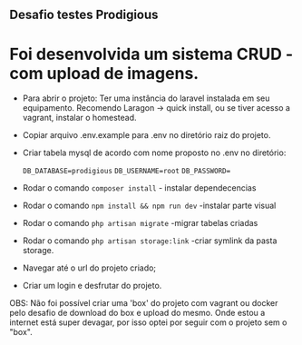 ## Desafio testes Prodigious

# Foi desenvolvida um sistema CRUD - com upload de imagens.

-   Para abrir o projeto: Ter uma instância do laravel instalada em seu equipamento.
    Recomendo Laragon -> quick install, ou se tiver acesso a vagrant, instalar o homestead.

-   Copiar arquivo .env.example para .env no diretório raiz do projeto.

-   Criar tabela mysql de acordo com nome proposto no .env no diretório:

    `DB_DATABASE=prodigious`
    `DB_USERNAME=root`
    `DB_PASSWORD= `

-   Rodar o comando `composer install` - instalar dependecencias
-   Rodar o comando `npm install && npm run dev` -instalar parte visual
-   Rodar o comando `php artisan migrate` -migrar tabelas criadas
-   Rodar o comando `php artisan storage:link` -criar symlink da pasta storage.

-   Navegar até o url do projeto criado;

-   Criar um login e desfrutar do projeto.

OBS: Não foi possível criar uma 'box' do projeto com vagrant ou docker pelo
desafio de download do box e upload do mesmo. Onde estou a internet está super
devagar, por isso optei por seguir com o projeto sem o "box".
